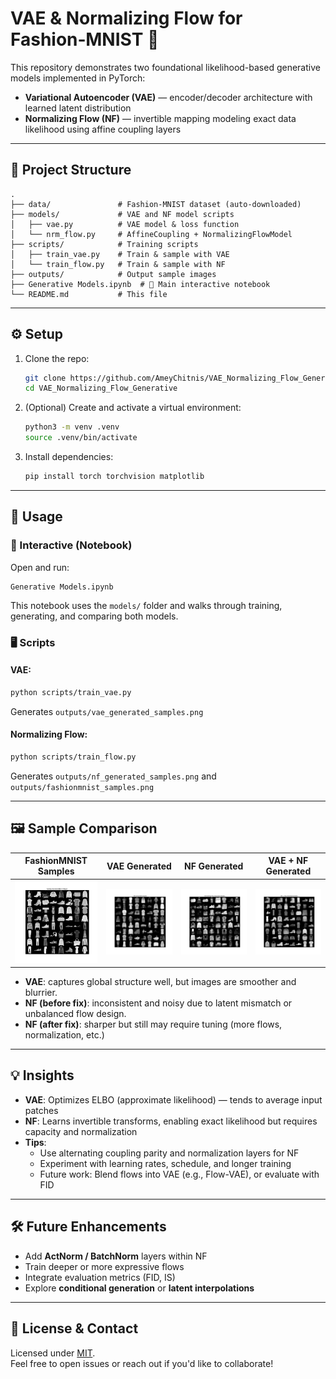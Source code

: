 # VAE & Normalizing Flow for Fashion‑MNIST 🎨

This repository demonstrates two foundational likelihood-based generative models implemented in PyTorch:

- **Variational Autoencoder (VAE)** — encoder/decoder architecture with learned latent distribution  
- **Normalizing Flow (NF)** — invertible mapping modeling exact data likelihood using affine coupling layers

---

## 📂 Project Structure

```
.
├── data/               # Fashion‑MNIST dataset (auto‑downloaded)
├── models/             # VAE and NF model scripts
│   ├── vae.py          # VAE model & loss function
│   └── nrm_flow.py     # AffineCoupling + NormalizingFlowModel
├── scripts/            # Training scripts
│   ├── train_vae.py    # Train & sample with VAE
│   └── train_flow.py   # Train & sample with NF
├── outputs/            # Output sample images
├── Generative Models.ipynb  # 📓 Main interactive notebook
└── README.md           # This file
```

---

## ⚙️ Setup

1. Clone the repo:
   ```bash
   git clone https://github.com/AmeyChitnis/VAE_Normalizing_Flow_Generative.git
   cd VAE_Normalizing_Flow_Generative
   ```

2. (Optional) Create and activate a virtual environment:
   ```bash
   python3 -m venv .venv
   source .venv/bin/activate
   ```

3. Install dependencies:
   ```bash
   pip install torch torchvision matplotlib
   ```

---

## 🚀 Usage

### 🧪 Interactive (Notebook)
Open and run:
```
Generative Models.ipynb
```
This notebook uses the `models/` folder and walks through training, generating, and comparing both models.

### 🖥️ Scripts

#### VAE:
```bash
python scripts/train_vae.py
```
Generates `outputs/vae_generated_samples.png`

#### Normalizing Flow:
```bash
python scripts/train_flow.py
```
Generates `outputs/nf_generated_samples.png` and `outputs/fashionmnist_samples.png`

---

## 🖼️ Sample Comparison

| FashionMNIST Samples                 | VAE Generated                         | NF Generated                          | VAE + NF Generated                             |
|--------------------------------------|---------------------------------------|---------------------------------------|------------------------------------------------|
| ![](images/fashionmnist_samples.png) | ![](images/vae_generated_samples.png) | ![](images/nf__generated_samples.png) | ![](images/vae_and_flow_generated_samples.png) |

- **VAE**: captures global structure well, but images are smoother and blurrier.
- **NF (before fix)**: inconsistent and noisy due to latent mismatch or unbalanced flow design.
- **NF (after fix)**: sharper but still may require tuning (more flows, normalization, etc.)

---

## 💡 Insights

- **VAE**: Optimizes ELBO (approximate likelihood) — tends to average input patches  
- **NF**: Learns invertible transforms, enabling exact likelihood but requires capacity and normalization  
- **Tips**:
  - Use alternating coupling parity and normalization layers for NF
  - Experiment with learning rates, schedule, and longer training
  - Future work: Blend flows into VAE (e.g., Flow-VAE), or evaluate with FID

---

## 🛠️ Future Enhancements

- Add **ActNorm / BatchNorm** layers within NF  
- Train deeper or more expressive flows  
- Integrate evaluation metrics (FID, IS)  
- Explore **conditional generation** or **latent interpolations**

---

## 📝 License & Contact

Licensed under [MIT](LICENSE).  
Feel free to open issues or reach out if you'd like to collaborate!
